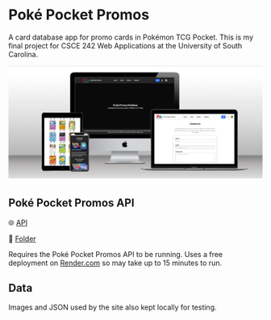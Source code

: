 # Poké Pocket Promos

A card database app for promo cards in Pokémon TCG Pocket. This is my final project for CSCE 242 Web Applications at the University of South Carolina.

![A website rendered on different devices.](./ppp-mockup.png)

## Poké Pocket Promos API

🌐 [API](https://poke-pocket-promos-backend.onrender.com/)

📁 [Folder](https://github.com/not-josue/poke-pocket-promos-backend)

Requires the Poké Pocket Promos API to be running. Uses a free deployment on [Render.com](https://render.com/) so may take up to 15 minutes to run.

## Data

Images and JSON used by the site also kept locally for testing.
